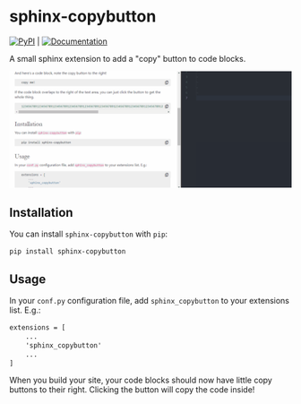 # sphinx-copybutton

[![PyPI](https://img.shields.io/pypi/v/sphinx-copybutton.svg)](https://pypi.org/project/sphinx_copybutton/) | [![Documentation](https://readthedocs.org/projects/sphinx-copybutton/badge/?version=latest)](https://sphinx-copybutton.readthedocs.io/en/latest/?badge=latest)

A small sphinx extension to add a "copy" button to code blocks.

![](doc/_static/copybutton.gif)

## Installation

You can install `sphinx-copybutton` with `pip`:

```
pip install sphinx-copybutton
```

## Usage

In your `conf.py` configuration file, add `sphinx_copybutton` to your extensions list.
E.g.:

```
extensions = [
    ...
    'sphinx_copybutton'
    ...
]
```

When you build your site, your code blocks should now have little copy buttons to their
right. Clicking the button will copy the code inside!
